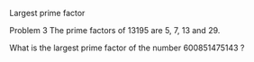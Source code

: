 Largest prime factor
   
Problem 3
The prime factors of 13195 are 5, 7, 13 and 29.

What is the largest prime factor of the number 600851475143 ?
